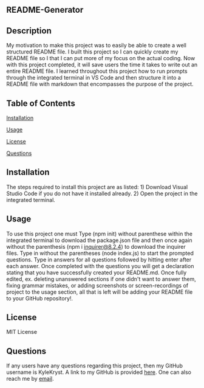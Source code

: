 ## README-Generator ##

  ## Description ##
  My motivation to make this project was to easily be able to create a well structured README file. I built this project so I can quickly create my README file so I that I can put more of my focus on the actual coding. Now with this project completed, it will save users the time it takes to write out an entire README file. I learned throughout this project how to run prompts through the integrated terminal in VS Code and then structure it into a README file with markdown that encompasses the purpose of the project.

  ## Table of Contents ##

  [Installation][installation]

  [installation]: https://github.com/KyleKryst/README-Generator/blob/main/README.md#installation

  [Usage][usage]

  [usage]: https://github.com/KyleKryst/README-Generator/blob/main/README.md#usage

  [License][license]

  [license]: https://github.com/KyleKryst/README-Generator/blob/main/README.md#license

  [Questions][questions]

  [questions]: https://github.com/KyleKryst/README-Generator/blob/main/README.md#questions

  ## Installation ##
  The steps required to install this project are as listed: 1) Download Visual Studio Code if you do not have it installed already. 2) Open the project in the integrated terminal.

  ## Usage ##
  To use this project one must Type (npm init) without parenthese within the integrated terminal to download the package.json file and then once again without the parenthesis (npm i inquirer@8.2.4) to download the inquirer files. Type in without the parentheses (node index.js) to start the prompted questions. Type in answers for all questions followed by hitting enter after each answer. Once completed with the questions you will get a declaration stating that you have successfully created your README.md. Once fully edited, ex. deleting unanswered sections if one didn't want to answer them, fixing grammar mistakes, or adding screenshots or screen-recordings of project to the usage section, all that is left will be adding your README file to your GitHub repository!.

  ## License ##
  MIT License

  ## Questions ##
  If any users have any questions regarding this project, then my GitHub username is KyleKryst. A link to my GitHub is provided [here](https://github.com/KyleKryst). One can also reach me by [email](mailto:kryst.kyle@gmail.com).
